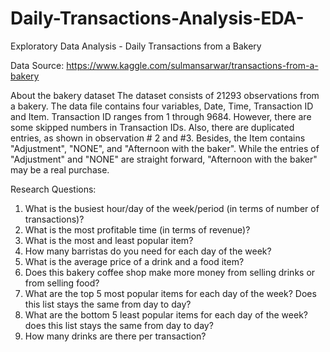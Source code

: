 # Daily-Transactions-Analysis-EDA-
Exploratory Data Analysis  - Daily Transactions from a Bakery 


Data Source: https://www.kaggle.com/sulmansarwar/transactions-from-a-bakery

About the bakery dataset
The dataset consists of 21293 observations from a bakery. The data file contains four variables, Date, Time, Transaction ID and Item. Transaction ID ranges from 1 through 9684. However, there are some skipped numbers in Transaction IDs. Also, there are duplicated entries, as shown in observation # 2 and #3. Besides, the Item contains "Adjustment", "NONE", and "Afternoon with the baker". While the entries of "Adjustment" and "NONE" are straight forward, "Afternoon with the baker" may be a real purchase.

Research Questions:

1) What is the busiest hour/day of the week/period (in terms of number of transactions)?
2) What is the most profitable time (in terms of revenue)?
3) What is the most and least popular item?
4) How many barristas do you need for each day of the week?
5) What is the average price of a drink and a food item?
6) Does this bakery coffee shop make more money from selling drinks or from selling food?
7) What are the top 5 most popular items for each day of the week? Does this list stays the same from day to day?
8) What are the bottom 5 least popular items for each day of the week? does this list stays the same from day to day?
9) How many drinks are there per transaction?


